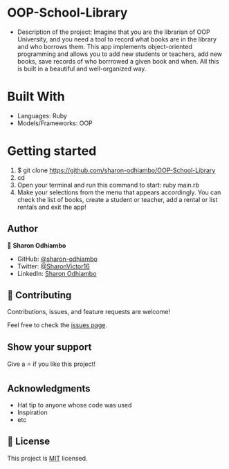 # OOP-School-Library
- Description of the project: Imagine that you are the librarian of OOP University, and you need a tool to record what books are in the library and who borrows them. This app implements object-oriented programming and allows you to add new students or teachers, add new books, save records of who borrrowed a given book and when. All this is built in a beautiful and well-organized way.

# Built With
- Languages: Ruby
- Models/Frameworks: OOP


# Getting started

1. $ git clone https://github.com/sharon-odhiambo/OOP-School-Library
2. cd <folder-name>
3. Open your terminal and run this command to start: ruby main.rb
4. Make your selections from the menu that appears accordingly.
You can check the list of books, create a student or teacher, add a rental or list rentals and exit the app!

## Author

👤 **Sharon Odhiambo**

- GitHub: [@sharon-odhiambo](https://github.com/sharon-odhiambo)
- Twitter: [@SharonVictor16](https://twitter.com/sharonvictor16)
- LinkedIn: [Sharon Odhiambo](https://www.linkedin.com/in/sharonn-odhiambo/)


## 🤝 Contributing


Contributions, issues, and feature requests are welcome!

Feel free to check the [issues page](../../issues/).

## Show your support

Give a ⭐️ if you like this project!

## Acknowledgments

- Hat tip to anyone whose code was used
- Inspiration
- etc

## 📝 License

This project is [MIT](./MIT.md) licensed.